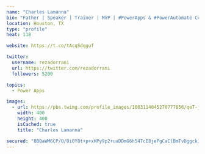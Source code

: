 ```yaml
---
name: "Charles Lamanna"
bio: "Father | Speaker | Trainer | MVP | #PowerApps & #PowerAutomate Community Super User | YouTuber Right-pointing triangle http://youtube.com/c/rezadorrani | Learn - Share - Clockwise rightwards and leftwards open circle arrows"
location: Houston, TX
type: "profile"
heat: 118

website: https://t.co/tAcqSdqguf

twitter:
  username: rezadorrani
  url: https://twitter.com/rezadorrani
  followers: 5200

topics:
  - Power Apps

images:
  - url: https://pbs.twimg.com/profile_images/1063114045270777856/qeT-jpWr_400x400.jpg
    width: 400
    height: 400
    isCached: true
    title: "Charles Lamanna"

secured: "8BQaWM6CP/O/0i0Y8t+p+xHPy9p2+uaDDmG6h54TcE8jePgCaClBmTvDggckJ/65NUSKFEacCMEPNtEmC3BuX4UibpDcEoF4o0cS9tRN/1KuM4LIOkxI72ChS4uzw60CAqb0cJUd+djdW35qP7VafpryPwQiuFlIihraSEH3vacWNg37yZeK42ou/qVJrOwz1xG+IqWHkQKjAhVu7ul/RtpA8Yfmjmbj8QqYM2qSpSC+/ROdmA6BzOKlUKQiRRmiUU55LfPsSWEVuhv+SK9V7rsdun6SZzJ5iNn5BR2glXautnigdXrs6rGnoC3hy6ILJTyU0NdBd7RSXrzz+E3RG21OkRW3DexFSOEiAzUhlVaFOPMGvZIPgQ1dxOevSIuU5kpCjoxe3sNLdVETYtkl+FP4S/a+TxvT/MCGDOStz1k=;wMFqCdmh2yktePAJxV9fVA=="
---
```


